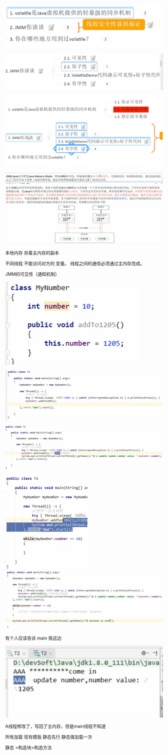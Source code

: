 

![image-20210310105352046](JMM内存模型.assets/image-20210310105352046.png)

![image-20210310105413145](JMM内存模型.assets/image-20210310105413145.png)

![image-20210310105747938](JMM内存模型.assets/image-20210310105747938.png)



<img src="JMM内存模型.assets/image-20210310133928426.png" alt="image-20210310133928426" style="zoom:50%;" />





<img src="JMM内存模型.assets/image-20210310133947752.png" alt="image-20210310133947752" style="zoom:50%;" />

本地内存 存着主内存的副本

不同线程 不能访问对方的 变量。 线程之间的通信必须通过主内存完成。

JMM的可见性（通知机制）



![image-20210310134703415](JMM内存模型.assets/image-20210310134703415.png)



![image-20210310134842914](JMM内存模型.assets/image-20210310134842914.png)

![image-20210310134927573](JMM内存模型.assets/image-20210310134927573.png)

<img src="JMM内存模型.assets/image-20210310135017928.png" alt="image-20210310135017928" style="zoom: 50%;" /><img src="JMM内存模型.assets/image-20210310135105171.png" alt="image-20210310135105171" style="zoom:50%;" />

有个人应该告诉 main  我这边

![image-20210310135307712](JMM内存模型.assets/image-20210310135307712.png)



A线程修改了，写回了主内存，但是main线程不知道









所有加载  现有模版 静态先行 静态值加载一次

静态 >构造块>构造方法









